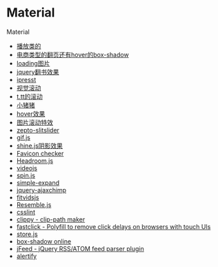Material
========

Material


* [播放类的](http://daxue.qq.com/open/detail/id/39)
* [电商类型的翻页还有hover的box-shadow](http://hd.mi.com/webfile/zt/hd/2014061102/index.html#goodslist)
* [loading图片](http://su.bdimg.com/static/superplus/img/loading_deadaef0.gif)
* [jquery翻书效果](http://www.iteye.com/news/26863)
* [ipresst](http://www.ipresst.com/)
* [视觉滚动](http://alvarotrigo.com/fullPage/#4thpage)
* [t.tt的滚动](http://www.smartisan.com/#/design)
* [小猪猪](http://e.xingdian.com/savings/)
* [hover效果](http://codecloud.net/show/HoverEffectIdeas/HoverEffectIdeas/index.html)
* [图片滚动特效](http://www.jssor.com/demos/image-gallery.html)
* [zepto-slitslider](https://github.com/cyclegtx/zepto-slitslider/tree/master/js)
* [gif.js](https://github.com/jnordberg/gif.js)
* [shine.js阴影效果](http://bigspaceship.github.io/shine.js/)
* [Favicon checker](http://realfavicongenerator.net)
* [Headroom.js](http://wicky.nillia.ms/headroom.js/)
* [videojs](http://www.videojs.com/)
* [spin.js](http://fgnass.github.io/spin.js/)
* [simple-expand](http://sylvain-hamel.github.io/simple-expand/)
* [jquery-ajaxchimp](https://github.com/scdoshi/jquery-ajaxchimp)
* [fitvidsjs](http://fitvidsjs.com/)
* [Resemble.js](http://huddle.github.io/Resemble.js/)
* [csslint](http://csslint.net/)
* [clippy - clip-path maker](http://bennettfeely.com/clippy/)
* [fastclick - Polyfill to remove click delays on browsers with touch UIs](https://github.com/ftlabs/fastclick)
* [store.js](https://github.com/marcuswestin/store.js)
* [box-shadow online](http://www.css88.com/tool/css3Preview/Box-Shadow.html)
* [jFeed - jQuery RSS/ATOM feed parser plugin](https://github.com/jfhovinne/jFeed)
* [alertify](http://fabien-d.github.io/alertify.js/)
